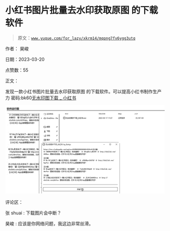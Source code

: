 # 小红书图片批量去水印获取原图 的下载软件

> 原文：[`www.yuque.com/for_lazy/xkrm14/mqpng7fv6ygg3utq`](https://www.yuque.com/for_lazy/xkrm14/mqpng7fv6ygg3utq)

作者： 昊峻

日期：2023-03-20

点赞数：55

正文：

发现一款小红书图片批量去水印获取原图 的下载软件。可以提高小红书制作生产力 密码:bk60[无水印图下载 _ 小红书](https://gorkys.lanzoum.com/b0ctg2ova?password=bk60)

![](img/ee34f612a10009e81475533a114f8a45.png)  

评论区：

张 shuai : 下载图片会中断？

昊峻 : 应该是你网络问题，我这边非常丝滑。



